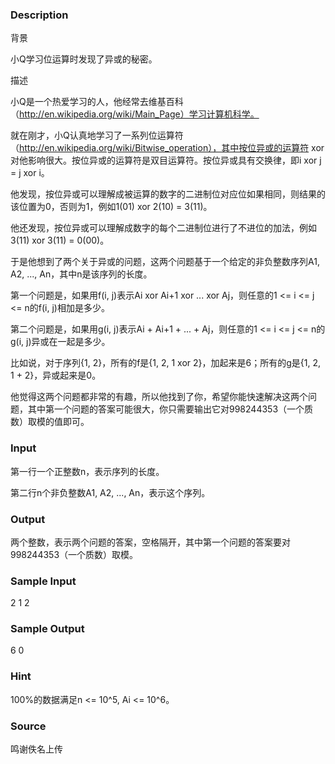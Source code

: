 
### Description
背景

小Q学习位运算时发现了异或的秘密。

描述

小Q是一个热爱学习的人，他经常去维基百科（http://en.wikipedia.org/wiki/Main_Page）学习计算机科学。

就在刚才，小Q认真地学习了一系列位运算符（http://en.wikipedia.org/wiki/Bitwise_operation），其中按位异或的运算符 xor 对他影响很大。按位异或的运算符是双目运算符。按位异或具有交换律，即i xor j = j xor i。

他发现，按位异或可以理解成被运算的数字的二进制位对应位如果相同，则结果的该位置为0，否则为1，例如1(01) xor 2(10) = 3(11)。

他还发现，按位异或可以理解成数字的每个二进制位进行了不进位的加法，例如3(11) xor 3(11) = 0(00)。

于是他想到了两个关于异或的问题，这两个问题基于一个给定的非负整数序列A1, A2, ..., An，其中n是该序列的长度。

第一个问题是，如果用f(i, j)表示Ai xor Ai+1 xor ... xor Aj，则任意的1 <= i <= j <= n的f(i, j)相加是多少。

第二个问题是，如果用g(i, j)表示Ai + Ai+1 + ... + Aj，则任意的1 <= i <= j <= n的g(i, j)异或在一起是多少。

比如说，对于序列{1, 2}，所有的f是{1, 2, 1 xor 2}，加起来是6；所有的g是{1, 2, 1 + 2}，异或起来是0。

他觉得这两个问题都非常的有趣，所以他找到了你，希望你能快速解决这两个问题，其中第一个问题的答案可能很大，你只需要输出它对998244353（一个质数）取模的值即可。



### Input
第一行一个正整数n，表示序列的长度。


第二行n个非负整数A1, A2, ..., An，表示这个序列。



### Output
两个整数，表示两个问题的答案，空格隔开，其中第一个问题的答案要对998244353（一个质数）取模。




### Sample Input
2 
1 2
### Sample Output
6 0


### Hint
100%的数据满足n <= 10^5, Ai <= 10^6。


### Source
鸣谢佚名上传